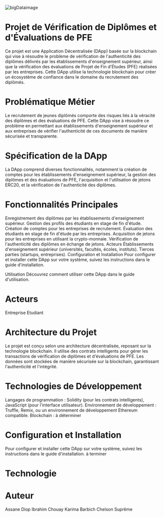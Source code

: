 ![bigDataimage](https://user-images.githubusercontent.com/43779857/202323288-ec72d648-30ab-425e-b9b4-aadce2242500.jpg)

# Projet de Vérification de Diplômes et d'Évaluations de PFE
Ce projet est une Application Décentralisée (DApp) basée sur la blockchain qui vise à résoudre le problème de vérification de l'authenticité des diplômes délivrés par les établissements d'enseignement supérieur, ainsi que la vérification des évaluations de Projet de Fin d'Études (PFE) réalisées par les entreprises. Cette DApp utilise la technologie blockchain pour créer un écosystème de confiance dans le domaine du recrutement des diplômés.

# Problématique Métier
Le recrutement de jeunes diplômés comporte des risques liés à la véracité des diplômes et des évaluations de PFE. Cette DApp vise à résoudre ce problème en permettant aux établissements d'enseignement supérieur et aux entreprises de vérifier l'authenticité de ces documents de manière sécurisée et transparente.

# Spécification de la DApp
La DApp comprend diverses fonctionnalités, notamment la création de comptes pour les établissements d'enseignement supérieur, la gestion des diplômes et des évaluations de PFE, l'acquisition et l'utilisation de jetons ERC20, et la vérification de l'authenticité des diplômes.

# Fonctionnalités Principales
Enregistrement des diplômes par les établissements d'enseignement supérieur.
Gestion des profils des étudiants en stage de fin d'étude.
Création de comptes pour les entreprises de recrutement.
Évaluation des étudiants en stage de fin d'étude par les entreprises.
Acquisition de jetons pour les entreprises en utilisant la crypto-monnaie.
Vérification de l'authenticité des diplômes en échange de jetons.
Acteurs
Établissements d'enseignement supérieur (universités, facultés, écoles, instituts).
Tierces parties (startups, entreprises).
Configuration et Installation
Pour configurer et installer cette DApp sur votre système, suivez les instructions dans le guide d'installation.

Utilisation
Découvrez comment utiliser cette DApp dans le guide d'utilisation.

# Acteurs
Entreprise 
Etudiant 

# Architecture du Projet
Le projet est conçu selon une architecture décentralisée, reposant sur la technologie blockchain. Il utilise des contrats intelligents pour gérer les transactions de vérification de diplômes et d'évaluations de PFE. Les données sont stockées de manière sécurisée sur la blockchain, garantissant l'authenticité et l'intégrité.

# Technologies de Développement
Langages de programmation : Solidity (pour les contrats intelligents), JavaScript (pour l'interface utilisateur).
Environnement de développement : Truffle, Remix, ou un environnement de développement Ethereum compatible.
Blockchain : à déterminer 

# Configuration et Installation
Pour configurer et installer cette DApp sur votre système, suivez les instructions dans le guide d'installation.
à terminer

# Technologie

# Auteur

Assane Diop
Ibrahim Chouay 
Karima Barbich
Chelson Suprême

